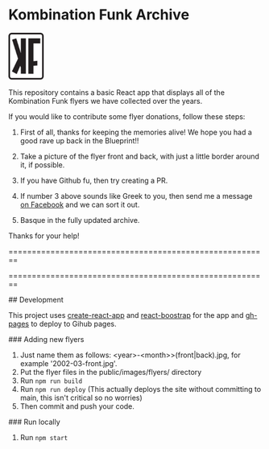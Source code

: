 # Kombination Funk Archive

<img src="src/assets/img/kf-box-logo.svg" width="70"/>

This repository contains a basic React app that displays all of the Kombination Funk flyers we have collected over the years. 

If you would like to contribute some flyer donations, follow these steps:

1. First of all, thanks for keeping the memories alive! We hope you had a good rave up back in the Blueprint!!

2. Take a picture of the flyer front and back, with just a little border around it, if possible. 

3. If you have Github fu, then try creating a PR. 

4. If number 3 above sounds like Greek to you, then send me a message [on Facebook](https://www.facebook.com/chrismacp/) and we can sort it out. 

5. Basque in the fully updated archive.

Thanks for your help!




========================================================




========================================================


## Development 

This project uses [create-react-app](https://create-react-app.dev/) and [react-boostrap](https://react-bootstrap.netlify.app/docs) for the app and [gh-pages](https://www.npmjs.com/package/gh-pages) to deploy to Gihub pages.


### Adding new flyers

1. Just name them as follows: &lt;year&gt;-&lt;month>&gt;(front|back).jpg, for example '2002-03-front.jpg'.
2. Put the flyer files in the public/images/flyers/ directory
3. Run `npm run build`
4. Run `npm run deploy` (This actually deploys the site without committing to main, this isn't critical so no worries)
5. Then commit and push your code.


### Run locally

1. Run `npm start`


